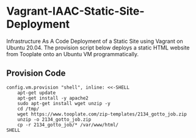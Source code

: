 # Vagrant-IAAC-Static-Site-Deployment
Infrastructure As A Code Deployment of a Static Site using Vagrant on Ubuntu 20.04. The provision script below deploys a static HTML website from Tooplate onto an Ubuntu VM programmatically.

## Provision Code
```
config.vm.provision "shell", inline: <<-SHELL
    apt-get update
    apt-get install -y apache2
    sudo apt-get install wget unzip -y
    cd /tmp/
    wget https://www.tooplate.com/zip-templates/2134_gotto_job.zip
    unzip -o 2134_gotto_job.zip
    cp -r 2134_gotto_job/* /var/www/html/
SHELL
```
